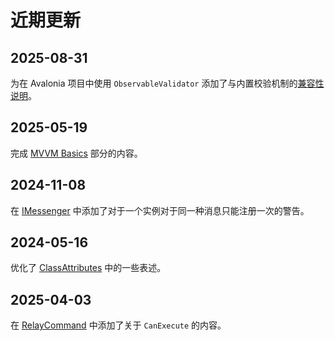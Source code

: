 # 近期更新

## 2025-08-31

为在 Avalonia 项目中使用 `ObservableValidator` 添加了与内置校验机制的[兼容性说明](./ComponentModel/ObservableValidator.md#avalonia-ui)。

## 2025-05-19

完成 [MVVM Basics](./MVVM%20Basics/Model%20vs.%20ViewModel.md) 部分的内容。

## 2024-11-08

在 [IMessenger](./Messengers/IMessenger.md) 中添加了对于一个实例对于同一种消息只能注册一次的警告。

## 2024-05-16

优化了 [ClassAttributes](./Source%20Generator/ClassAttributes.md) 中的一些表述。

## 2025-04-03

在 [RelayCommand](./RelayCommand/RelayCommand.md) 中添加了关于 `CanExecute` 的内容。
